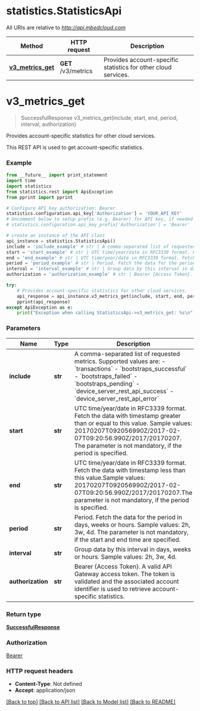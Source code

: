 # statistics.StatisticsApi

All URIs are relative to *http://api.mbedcloud.com*

Method | HTTP request | Description
------------- | ------------- | -------------
[**v3_metrics_get**](StatisticsApi.md#v3_metrics_get) | **GET** /v3/metrics | Provides account-specific statistics for other cloud services.


# **v3_metrics_get**
> SuccessfulResponse v3_metrics_get(include, start, end, period, interval, authorization)

Provides account-specific statistics for other cloud services.

This REST API is used to get account-specific statistics.

### Example 
```python
from __future__ import print_statement
import time
import statistics
from statistics.rest import ApiException
from pprint import pprint

# Configure API key authorization: Bearer
statistics.configuration.api_key['Authorization'] = 'YOUR_API_KEY'
# Uncomment below to setup prefix (e.g. Bearer) for API key, if needed
# statistics.configuration.api_key_prefix['Authorization'] = 'Bearer'

# create an instance of the API class
api_instance = statistics.StatisticsApi()
include = 'include_example' # str | A comma-separated list of requested metrics. Supported values are:  - `transactions` - `bootstraps_successful` - `bootstraps_failed` - `bootstraps_pending` - `device_server_rest_api_success` - `device_server_rest_api_error` 
start = 'start_example' # str | UTC time/year/date in RFC3339 format. Fetch the data with timestamp greater than or equal to this value. Sample values: 20170207T092056990Z/2017-02-07T09:20:56.990Z/2017/20170207. The parameter is not mandatory, if the period is specified. 
end = 'end_example' # str | UTC time/year/date in RFC3339 format. Fetch the data with timestamp less than this value.Sample values: 20170207T092056990Z/2017-02-07T09:20:56.990Z/2017/20170207.The parameter is not mandatory, if the period is specified. 
period = 'period_example' # str | Period. Fetch the data for the period in days, weeks or hours. Sample values: 2h, 3w, 4d. The parameter is not mandatory, if the start and end time are specified. 
interval = 'interval_example' # str | Group data by this interval in days, weeks or hours. Sample values: 2h, 3w, 4d. 
authorization = 'authorization_example' # str | Bearer {Access Token}. A valid API Gateway access token. The token is validated and the associated account identifier is used to retrieve account-specific statistics. 

try: 
    # Provides account-specific statistics for other cloud services.
    api_response = api_instance.v3_metrics_get(include, start, end, period, interval, authorization)
    pprint(api_response)
except ApiException as e:
    print("Exception when calling StatisticsApi->v3_metrics_get: %s\n" % e)
```

### Parameters

Name | Type | Description  | Notes
------------- | ------------- | ------------- | -------------
 **include** | **str**| A comma-separated list of requested metrics. Supported values are:  - &#x60;transactions&#x60; - &#x60;bootstraps_successful&#x60; - &#x60;bootstraps_failed&#x60; - &#x60;bootstraps_pending&#x60; - &#x60;device_server_rest_api_success&#x60; - &#x60;device_server_rest_api_error&#x60;  | 
 **start** | **str**| UTC time/year/date in RFC3339 format. Fetch the data with timestamp greater than or equal to this value. Sample values: 20170207T092056990Z/2017-02-07T09:20:56.990Z/2017/20170207. The parameter is not mandatory, if the period is specified.  | 
 **end** | **str**| UTC time/year/date in RFC3339 format. Fetch the data with timestamp less than this value.Sample values: 20170207T092056990Z/2017-02-07T09:20:56.990Z/2017/20170207.The parameter is not mandatory, if the period is specified.  | 
 **period** | **str**| Period. Fetch the data for the period in days, weeks or hours. Sample values: 2h, 3w, 4d. The parameter is not mandatory, if the start and end time are specified.  | 
 **interval** | **str**| Group data by this interval in days, weeks or hours. Sample values: 2h, 3w, 4d.  | 
 **authorization** | **str**| Bearer {Access Token}. A valid API Gateway access token. The token is validated and the associated account identifier is used to retrieve account-specific statistics.  | 

### Return type

[**SuccessfulResponse**](SuccessfulResponse.md)

### Authorization

[Bearer](../README.md#Bearer)

### HTTP request headers

 - **Content-Type**: Not defined
 - **Accept**: application/json

[[Back to top]](#) [[Back to API list]](../README.md#documentation-for-api-endpoints) [[Back to Model list]](../README.md#documentation-for-models) [[Back to README]](../README.md)

